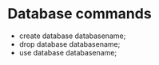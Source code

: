 # Database commands
* create database databasename;
* drop database databasename;
* use database databasename;
